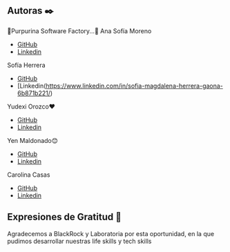 ## Autoras ✒️
:purple_heart:Purpurina Software Factory...:purple_heart:
Ana Sofía Moreno
* [GitHub](https://github.com/anasofiamoreno)
* [Linkedin](http://www.dropwizard.io/1.0.2/docs/) 

Sofía Herrera
* [GitHub](https://github.com/sofiagaona)
* [Linkedin(https://www.linkedin.com/in/sofia-magdalena-herrera-gaona-6b871b221/) 

Yudexi Orozco❤️
* [GitHub](https://github.com/YudexiOrozco)
* [Linkedin](http://www.dropwizard.io/1.0.2/docs/)
 
Yen Maldonado😊
* [GitHub](https://github.com/YenMaldonado)
* [Linkedin](http://www.dropwizard.io/1.0.2/docs/) 

Carolina Casas
* [GitHub](https://github.com/CarolinaCasas)
* [Linkedin](www.linkedin.com/in/CaroCasas) 

## Expresiones de Gratitud 🎁

Agradecemos a BlackRock y Laboratoria por esta oportunidad, en la que pudimos desarrollar nuestras life skills y tech skills 
